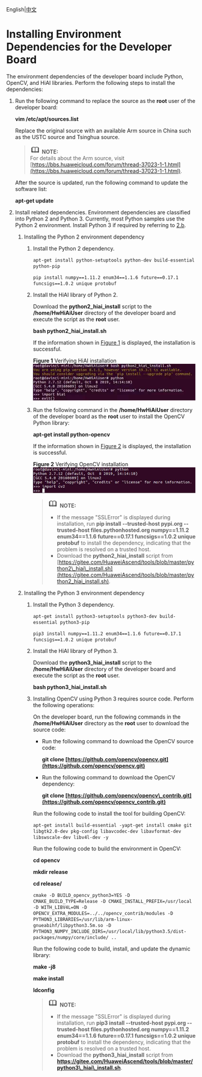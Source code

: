 English|[中文](Readme.md)

# Installing Environment Dependencies for the Developer Board<a name="EN-US_TOPIC_0228768065"></a>

The environment dependencies of the developer board include Python, OpenCV, and HiAI libraries. Perform the following steps to install the dependencies:

1.  Run the following command to replace the source as the  **root**  user of the developer board:

    **vim /etc/apt/sources.list**

    Replace the original source with an available Arm source in China such as the USTC source and Tsinghua source.

    >![](public_sys-resources/icon-note.gif) **NOTE:**   
    >For details about the Arm source, visit  [https://bbs.huaweicloud.com/forum/thread-37023-1-1.html](https://bbs.huaweicloud.com/forum/thread-37023-1-1.html).  

    After the source is updated, run the following command to update the software list:

    **apt-get update**

2.  Install related dependencies. Environment dependencies are classified into Python 2 and Python 3. Currently, most Python samples use the Python 2 environment. Install Python 3 if required by referring to  [2.b](#li81699892817).
    1.  Installing the Python 2 environment dependency
        1.  Install the Python 2 dependency.

            ```
            apt-get install python-setuptools python-dev build-essential python-pip
            ```

            ```
            pip install numpy==1.11.2 enum34==1.1.6 future==0.17.1 funcsigs==1.0.2 unique protobuf
            ```

        2.  Install the HiAI library of Python 2.

            Download the  **python2\_hiai\_install**  script to the  **/home/HwHiAiUser**  directory of the developer board and execute the script as the  **root**  user.

            **bash python2\_hiai\_install.sh**

            If the information shown in  [Figure 1](#fig961803392713)  is displayed, the installation is successful.

            **Figure  1**  Verifying HiAI installation<a name="fig961803392713"></a>  
            ![](figures/verifying-hiai-installation.png "verifying-hiai-installation")

        3.  Run the following command in the  **/home/HwHiAiUser**  directory of the developer board as the  **root**  user to install the OpenCV Python library:

            **apt-get install python-opencv**

            If the information shown in  [Figure 2](#fig861883362717)  is displayed, the installation is successful.

            **Figure  2**  Verifying OpenCV installation<a name="fig861883362717"></a>  
            ![](figures/verifying-opencv-installation.png "verifying-opencv-installation")

            >![](public_sys-resources/icon-note.gif) **NOTE:**   
            >-   If the message "SSLError" is displayed during installation, run  **pip install --trusted-host pypi.org --trusted-host files.pythonhosted.org numpy==1.11.2 enum34==1.1.6 future==0.17.1 funcsigs==1.0.2 unique protobuf**  to install the dependency, indicating that the problem is resolved on a trusted host.  
            >-   Download the  **python2\_hiai\_install**  script from  [https://gitee.com/HuaweiAscend/tools/blob/master/python2\_hiai\_install.sh](https://gitee.com/HuaweiAscend/tools/blob/master/python2_hiai_install.sh).  


    2.  <a name="li81699892817"></a>Installing the Python 3 environment dependency
        1.  Install the Python 3 dependency.

            ```
            apt-get install python3-setuptools python3-dev build-essential python3-pip
            ```

            ```
            pip3 install numpy==1.11.2 enum34==1.1.6 future==0.17.1 funcsigs==1.0.2 unique protobuf
            ```

        2.  Install the HiAI library of Python 3.

            Download the  **python3\_hiai\_install**  script to the  **/home/HwHiAiUser**  directory of the developer board and execute the script as the  **root**  user.

            **bash python3\_hiai\_install.sh**

        3.  Installing OpenCV using Python 3 requires source code. Perform the following operations:

            On the developer board, run the following commands in the  **/home/HwHiAiUser**  directory as the  **root**  user to download the source code:

            -   Run the following command to download the OpenCV source code:

                **git clone  [https://github.com/opencv/opencv.git](https://github.com/opencv/opencv.git)**

            -   Run the following command to download the OpenCV dependency:

                **git clone  [https://github.com/opencv/opencv\_contrib.git](https://github.com/opencv/opencv_contrib.git)**

            Run the following code to install the tool for building OpenCV:

            ```
            apt-get install build-essential -yapt-get install cmake git libgtk2.0-dev pkg-config libavcodec-dev libavformat-dev libswscale-dev libv4l-dev -y
            ```

            Run the following code to build the environment in OpenCV:

            **cd opencv**

            **mkdir release**

            **cd release/**

            ```
            cmake -D BUILD_opencv_python3=YES -D CMAKE_BUILD_TYPE=Release -D CMAKE_INSTALL_PREFIX=/usr/local -D WITH_LIBV4L=ON -D OPENCV_EXTRA_MODULES=../../opencv_contrib/modules -D PYTHON3_LIBRARIES=/usr/lib/arm-linux-gnueabihf/libpython3.5m.so -D PYTHON3_NUMPY_INCLUDE_DIRS=/usr/local/lib/python3.5/dist-packages/numpy/core/include/ ..
            ```

            Run the following code to build, install, and update the dynamic library:

            **make -j8**

            **make install**

            **ldconfig**

            >![](public_sys-resources/icon-note.gif) **NOTE:**   
            >-   If the message "SSLError" is displayed during installation, run  **pip3 install --trusted-host pypi.org --trusted-host files.pythonhosted.org numpy==1.11.2 enum34==1.1.6 future==0.17.1 funcsigs==1.0.2 unique protobuf**  to install the dependency, indicating that the problem is resolved on a trusted host.  
            >-   Download the  **python3\_hiai\_install**  script from  **https://gitee.com/HuaweiAscend/tools/blob/master/python3\_hiai\_install.sh**.  




